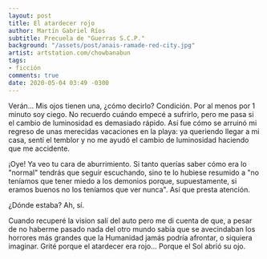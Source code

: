 ```yaml
---
layout: post
title: El atardecer rojo
author: Martín Gabriel Ríos
subtitle: Precuela de "Guerras S.C.P."
background: "/assets/post/anais-ramade-red-city.jpg"
artist: artstation.com/chowbanabun
tags:
- ficción
comments: true
date: 2020-05-04 03:49 -0300
---
```

Verán... Mis ojos tienen una, ¿cómo decirlo? Condición. Por al menos por 1
minuto soy ciego. No recuerdo cuándo empecé a sufrirlo, pero me pasa si el
cambio de luminosidad es demasiado rápido. Así fue cómo se arruinó mi regreso
de unas merecidas vacaciones en la playa: ya queriendo llegar a mi casa, sentí
el temblor y no me ayudó el cambio de luminosidad haciendo que me accidente.

¡Oye! Ya veo tu cara de aburrimiento. Si tanto querías saber cómo era lo
"normal" tendrás que seguir escuchando, sino te lo hubiese resumido a "no
teníamos que tener miedo a los demonios porque, supuestamente, si eramos buenos
no los teníamos que ver nunca". Así que presta atención.

¿Dónde estaba? Ah, sí.

Cuando recuperé la vision salí del auto pero me di cuenta de que, a pesar de no
haberme pasado nada del otro mundo sabía que se avecindaban los horrores más
grandes que la Humanidad jamás podría afrontar, o siquiera imaginar. Grité
porque el atardecer era rojo... Porque el Sol abrió su ojo.

